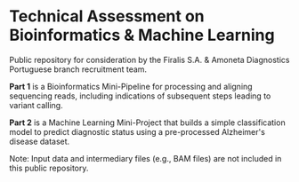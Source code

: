 # Technical Assessment on Bioinformatics & Machine Learning

Public repository for consideration by the Firalis S.A. & Amoneta Diagnostics Portuguese branch recruitment team.

**Part 1** is a Bioinformatics Mini-Pipeline for processing and aligning sequencing reads, including indications of subsequent steps leading to variant calling.

**Part 2** is a Machine Learning Mini-Project that builds a simple classification model to predict diagnostic status using a pre-processed Alzheimer's disease dataset.

Note: Input data and intermediary files (e.g., BAM files) are not included in this public repository.
